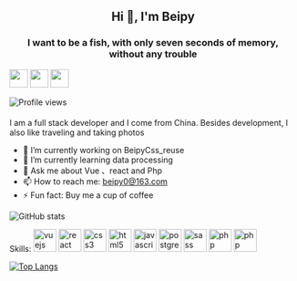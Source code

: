 

<h2 align="center">Hi 👋, I'm Beipy</h2>
<h3 align="center">I want to be a fish, with only seven seconds of memory, without any trouble</h3>
<p align="left">
<img height="32" width="32" src="https://cdn.jsdelivr.net/npm/simple-icons@v3/icons/sinaweibo.svg" />
<img height="32" width="32" src="https://cdn.jsdelivr.net/npm/simple-icons@v3/icons/github.svg" />
<img height="32" width="32" src="https://cdn.jsdelivr.net/npm/simple-icons@v3/icons/gmail.svg" />
 
</p>

![Profile views](https://gpvc.arturio.dev/Beipy)  

#### 

I am a full stack developer and I come from China. Besides development, I also like traveling and taking photos


- 🔭 I’m currently working on BeipyCss_reuse 
- 🌱 I’m currently learning data processing 
- 💬 Ask me about Vue 、react and Php 
- 📫 How to reach me: beipy0@163.com 
- ⚡ Fun fact: Buy me a cup of coffee 

![GitHub stats](https://github-readme-stats.vercel.app/api?username=Beipy&show_icons=true)  

<p align="left">
Skills:
<img src=https://devicons.github.io/devicon/devicon.git/icons/vuejs/vuejs-original.svg alt=vuejs width="40" height="40"/> 
<img src=https://devicons.github.io/devicon/devicon.git/icons/react/react-original.svg alt=react width="40" height="40"/> 

<img src=https://devicons.github.io/devicon/devicon.git/icons/css3/css3-original.svg alt=css3 width="40" height="40"/> 
<img src=https://devicons.github.io/devicon/devicon.git/icons/html5/html5-original.svg alt=html5 width="40" height="40"/> 
<img src=https://devicons.github.io/devicon/devicon.git/icons/javascript/javascript-original.svg alt=javascript width="40" height="40"/> 
<img src=https://devicons.github.io/devicon/devicon.git/icons/nodejs/nodejs-original.svg alt=postgresql width="40" height="40"/>

<img src=https://devicons.github.io/devicon/devicon.git/icons/sass/sass-original.svg alt=sass width="40" height="40"/> 
<img src=https://devicons.github.io/devicon/devicon.git/icons/php/php-plain.svg alt=php width="40" height="40"/> 
<img src=https://devicons.github.io/devicon/devicon.git/icons/angularjs/angularjs-plain.svg alt=php width="40" height="40"/> 
</p>
 

[![Top Langs](https://github-readme-stats.vercel.app/api/top-langs/?username=Beipy&langs_count=8)](https://github.com/anuraghazra/github-readme-stats)



